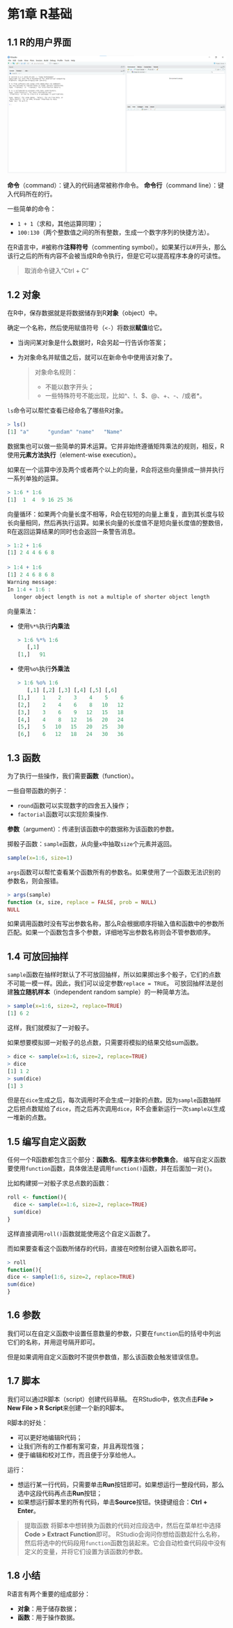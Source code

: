 # 第1章 R基础

## 1.1 R的用户界面

![](../.gitbook/assets/image.png)

**命令**（command）：键入的代码通常被称作命令。 **命令行**（command line）：键入代码所在的行。

一些简单的命令：

* `1 + 1`（求和，其他运算同理）；
* `100:130`（两个整数值之间的所有整数，生成一个数字序列的快捷方法）。

在R语言中，\#被称作**注释符号**（commenting symbol）。如果某行以\#开头，那么该行之后的所有内容不会被当成R命令执行，但是它可以提高程序本身的可读性。

> 取消命令键入“Ctrl + C”

## 1.2 对象

在R中，保存数据就是将数据储存到R**对象**（object）中。

确定一个名称，然后使用赋值符号（`<-`）将数据**赋值**给它。

* 当询问某对象是什么数据时，R会另起一行告诉你答案；
* 为对象命名并赋值之后，就可以在新命令中使用该对象了。

  > 对象命名规则：
  >
  > * 不能以数字开头；
  > * 一些特殊符号不能出现，比如^、!、$、@、+、-、/或者\*。

`ls`命令可以帮忙查看已经命名了哪些R对象。

```r
> ls()
[1] "a"      "gundam" "name"   "Name"
```

数据集也可以做一些简单的算术运算。它并非始终遵循矩阵乘法的规则，相反，R使用**元素方法执行**（element-wise execution）。

如果在一个运算中涉及两个或者两个以上的向量，R会将这些向量排成一排并执行一系列单独的运算。

```r
> 1:6 * 1:6
[1]  1  4  9 16 25 36
```

向量循环：如果两个向量长度不相等，R会在较短的向量上重复，直到其长度与较长向量相同，然后再执行运算。如果长向量的长度值不是短向量长度值的整数倍，R在返回运算结果的同时也会返回一条警告消息。

```r
> 1:2 + 1:6
[1] 2 4 4 6 6 8

> 1:4 + 1:6
[1] 2 4 6 8 6 8
Warning message:
In 1:4 + 1:6 :
  longer object length is not a multiple of shorter object length
```

向量乘法：

* 使用`%*%`执行**内乘法**

  ```r
  > 1:6 %*% 1:6
     [,1]
  [1,]   91
  ```

* 使用`%o%`执行**外乘法**

  ```r
  > 1:6 %o% 1:6
     [,1] [,2] [,3] [,4] [,5] [,6]
  [1,]    1    2    3    4    5    6
  [2,]    2    4    6    8   10   12
  [3,]    3    6    9   12   15   18
  [4,]    4    8   12   16   20   24
  [5,]    5   10   15   20   25   30
  [6,]    6   12   18   24   30   36
  ```

## 1.3 函数

为了执行一些操作，我们需要**函数**（function）。

一些自带函数的例子：

* `round`函数可以实现数字的四舍五入操作；
* `factorial`函数可以实现阶乘操作.

**参数**（argument）：传递到该函数中的数据称为该函数的参数。

掷骰子函数：`sample`函数，从向量`x`中抽取`size`个元素并返回。

```r
sample(x=1:6, size=1)
```

`args`函数可以帮忙查看某个函数所有的参数名。如果使用了一个函数无法识别的参数名，则会报错。

```r
> args(sample)
function (x, size, replace = FALSE, prob = NULL) 
NULL
```

如果调用函数时没有写出参数名称，那么R会根据顺序将输入值和函数中的参数所匹配。如果一个函数包含多个参数，详细地写出参数名称则会不管参数顺序。

## 1.4 可放回抽样

`sample`函数在抽样时默认了不可放回抽样，所以如果掷出多个骰子，它们的点数不可能一模一样。因此，我们可以设定参数`replace = TRUE`。 可放回抽样法是创建**独立随机样本**（independent random sample）的一种简单方法。

```r
> sample(x=1:6, size=2, replace=TRUE)
[1] 6 2
```

这样，我们就模拟了一对骰子。

如果想要模拟掷一对骰子的总点数，只需要将模拟的结果交给sum函数。

```r
> dice <- sample(x=1:6, size=2, replace=TRUE)
> dice
[1] 1 2
> sum(dice)
[1] 3
```

但是在`dice`生成之后，每次调用时不会生成一对新的点数。因为`sample`函数抽样之后把点数赋给了`dice`，而之后再次调用`dice`，R不会重新运行一次`sample`以生成一堆新的点数。

## 1.5 编写自定义函数

任何一个R函数都包含三个部分：**函数名**、**程序主体**和**参数集合**。 编写自定义函数要使用`function`函数，具体做法是调用`function()`函数，并在后面加一对`{}`。

比如构建掷一对骰子求总点数的函数：

```r
roll <- function(){
  dice <- sample(x=1:6, size=2, replace=TRUE)
  sum(dice)
}
```

这样直接调用`roll()`函数就能使用这个自定义函数了。

而如果要查看这个函数所储存的代码，直接在R控制台键入函数名即可。

```r
> roll
function(){
dice <- sample(1:6, size=2, replace=TRUE)
sum(dice)
}
```

## 1.6 参数

我们可以在自定义函数中设置任意数量的参数，只要在`function`后的括号中列出它们的名称，并用逗号隔开即可。

但是如果调用自定义函数时不提供参数值，那么该函数会触发错误信息。

## 1.7 脚本

我们可以通过R脚本（script）创建代码草稿。 在RStudio中，依次点击**File &gt; New File &gt; R Script**来创建一个新的R脚本。

R脚本的好处：

* 可以更好地编辑R代码；
* 让我们所有的工作都有案可查，并且再现性强；
* 便于编辑和校对工作，而且便于分享给他人。

运行：

* 想运行某一行代码，只需要单击**Run**按钮即可。如果想运行一整段代码，那么选中这段代码再点击**Run**按钮；
* 如果想运行脚本里的所有代码，单击**Source**按钮。快捷键组合：**Ctrl + Enter**。

> 提取函数 将脚本中想转换为函数的代码对应段选中，然后在菜单栏中选择**Code &gt; Extract Function**即可。 RStudio会询问你想给函数起什么名称，然后将选中的代码段用`function`函数包装起来。它会自动检查代码段中没有定义的变量，并将它们设置为该函数的参数。

## 1.8 小结

R语言有两个重要的组成部分：

* **对象**：用于储存数据；
* **函数**：用于操作数据。


